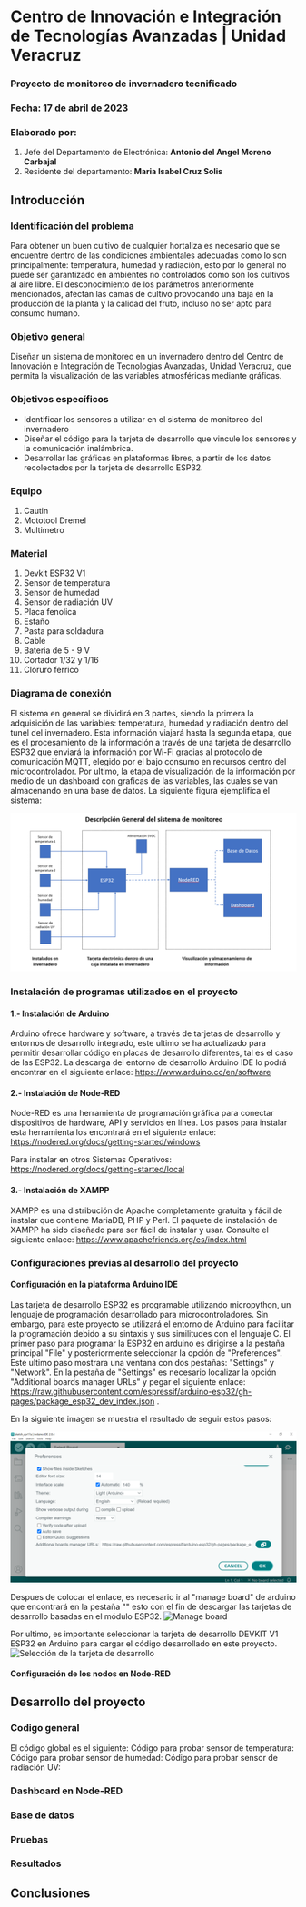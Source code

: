 # Centro de Innovación e Integración de Tecnologías Avanzadas | Unidad Veracruz

### Proyecto de monitoreo de invernadero tecnificado
### Fecha: 17 de abril de 2023

### Elaborado por:
1. Jefe del Departamento de Electrónica: **Antonio del Angel Moreno Carbajal**
2. Residente del departamento: **Maria Isabel Cruz Solis**

## Introducción

### Identificación del problema 
Para obtener un buen cultivo de cualquier hortaliza es necesario que se encuentre dentro de las condiciones ambientales adecuadas como lo son principalmente: temperatura, humedad y radiación, esto por lo general no puede ser garantizado en ambientes no controlados como son los cultivos al aire libre. El desconocimiento de los parámetros anteriormente mencionados, afectan las camas de cultivo provocando una baja en la producción de la planta y la calidad del fruto, incluso no ser apto para consumo humano. 

### Objetivo general
Diseñar un sistema de monitoreo en un invernadero dentro del Centro de Innovación e Integración de Tecnologías Avanzadas, Unidad Veracruz, que permita la visualización de las variables atmosféricas mediante gráficas. 

### Objetivos específicos
- Identificar los sensores a utilizar en el sistema de monitoreo del invernadero 
- Diseñar el código para la tarjeta de desarrollo que vincule los sensores y la comunicación inalámbrica. 
- Desarrollar las gráficas en plataformas libres, a partir de los datos recolectados por la tarjeta de desarrollo ESP32. 

### Equipo
1. Cautin
2. Mototool Dremel
3. Multimetro

### Material
1. Devkit ESP32 V1
2. Sensor de temperatura
3. Sensor de humedad
4. Sensor de radiación UV
5. Placa fenolica
6. Estaño
7. Pasta para soldadura
8. Cable
9. Bateria de 5 - 9 V
10. Cortador 1/32 y 1/16
11. Cloruro ferrico

### Diagrama de conexión
El sistema en general se dividirá en 3 partes, siendo la primera la adquisición de las variables: temperatura, humedad y radiación dentro del tunel del invernadero. Esta información viajará hasta la segunda etapa, que es el procesamiento de la información a través de una tarjeta de desarrollo ESP32 que enviará la información por Wi-Fi gracias al protocolo de comunicación MQTT, elegido por el bajo consumo en recursos dentro del microcontrolador. Por ultimo, la etapa de visualización de la información por medio de un dashboard con graficas de las variables, las cuales se van almacenando en una base de datos. La siguiente figura ejemplifica el sistema:

![Diagrama general del sistema](https://github.com/AntonioAMCarbajal/Proyecto-Invernaderos/blob/main/Diagrama%20general%20del%20sistema.PNG)


### Instalación de programas utilizados en el proyecto
#### 1.- Instalación de Arduino
Arduino ofrece hardware y software, a través de tarjetas de desarrollo y entornos de desarrollo integrado, este ultimo se ha actualizado para permitir desarrollar código en placas de desarrollo diferentes, tal es el caso de las ESP32. La descarga del entorno de desarrollo Arduino IDE lo podrá encontrar en el siguiente enlace: https://www.arduino.cc/en/software

#### 2.- Instalación de Node-RED
Node-RED es una herramienta de programación gráfica para conectar dispositivos de hardware, API y servicios en línea. Los pasos para instalar esta herramienta los encontrará en el siguiente enlace: https://nodered.org/docs/getting-started/windows

Para instalar en otros Sistemas Operativos: https://nodered.org/docs/getting-started/local

#### 3.- Instalación de XAMPP
XAMPP es una distribución de Apache completamente gratuita y fácil de instalar que contiene MariaDB, PHP y Perl. El paquete de instalación de XAMPP ha sido diseñado para ser fácil de instalar y usar. Consulte el siguiente enlace: https://www.apachefriends.org/es/index.html

### Configuraciones previas al desarrollo del proyecto

#### Configuración en la plataforma Arduino IDE
Las tarjeta de desarrollo ESP32 es programable utilizando micropython, un lenguaje de programación desarrollado para microcontroladores. Sin embargo, para este proyecto se utilizará el entorno de Arduino para facilitar la programación debido a su sintaxis y sus similitudes con el lenguaje C.
El primer paso para programar la ESP32 en arduino es dirigirse a la pestaña principal "File" y posteriormente seleccionar la opción de "Preferences". Este ultimo paso mostrara una ventana con dos pestañas: "Settings" y "Network". En la pestaña de "Settings" es necesario localizar la opción "Additional boards manager URLs" y pegar el siguiente enlace: https://raw.githubusercontent.com/espressif/arduino-esp32/gh-pages/package_esp32_dev_index.json . 

En la siguiente imagen se muestra el resultado de seguir estos pasos:

![Administrador de tarjetas en arduino](https://github.com/AntonioAMCarbajal/Proyecto-Invernaderos/blob/main/Administrador%20de%20tarjetas%20en%20arduino.PNG)

Despues de colocar el enlace, es necesario ir al "manage board" de arduino que encontrará en la pestaña "" esto con el fin de descargar las tarjetas de desarrollo basadas en el módulo ESP32.
![Manage board]()

Por ultimo, es importante seleccionar la tarjeta de desarrollo DEVKIT V1 ESP32 en Arduino para cargar el código desarrollado en este proyecto.
![Selección de la tarjeta de desarrollo]()

#### Configuración de los nodos en Node-RED
 
## Desarrollo del proyecto



### Codigo general

El código global es el siguiente:
Código para probar sensor de temperatura:
Código para probar sensor de humedad:
Código para probar sensor de radiación UV: 

### Dashboard en Node-RED

### Base de datos 

### Pruebas

### Resultados

## Conclusiones
